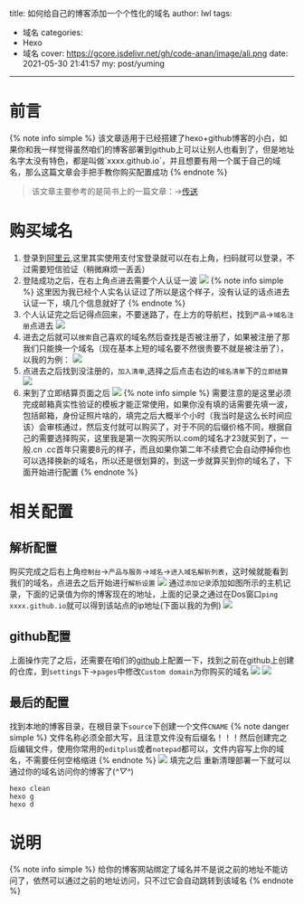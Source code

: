 title: 如何给自己的博客添加一个个性化的域名
author: lwl
tags:
  - 域名
categories:
  - Hexo
  - 域名
cover: https://gcore.jsdelivr.net/gh/code-anan/image/ali.png
date: 2021-05-30 21:41:57
my: post/yuming
---
# 前言
<meta name="referrer" content="no-referrer" />
{% note info simple %}
该文章适用于已经搭建了hexo+github博客的小白，如果你和我一样觉得虽然咱们的博客部署到github上可以让别人也看到了，但是地址名字太没有特色，都是叫做`xxxx.github.io`，并且想要有用一个属于自己的域名，那么这篇文章会手把手教你购买配置成功
{% endnote %}

> 该文章主要参考的是简书上的一篇文章：->[传送](https://zoyi14.smartapps.cn/pages/note/index?slug=e3169b681038&origin=share&hostname=baiduboxapp&_swebfr=1)

# 购买域名
1. 登录到[阿里云](https://www.aliyun.com/),这里其实使用支付宝登录就可以在右上角，扫码就可以登录，不过需要短信验证（稍微麻烦一丢丢）
2. 登陆成功之后，在右上角点进去需要个人认证一波
![](https://gcore.jsdelivr.net/gh/code-anan/image/20220522131443.png)
{% note info simple %}
这里因为我已经个人实名认证过了所以是这个样子，没有认证的话点进去认证一下，填几个信息就好了
{% endnote %}
3. 个人认证完之后记得点回来，不要迷路了，在上方的导航栏，找到`产品`->`域名注册`点进去
![](https://gcore.jsdelivr.net/gh/code-anan/image/20220522125807.png)
4. 进去之后就可以`搜索`自己喜欢的域名然后查找是否被注册了，如果被注册了那我们只能换一个域名（现在基本上短的域名要不然很贵要不就是被注册了），以我的为例：
![](https://gcore.jsdelivr.net/gh/code-anan/image/20220522131338.png)
5. 点进去之后找到没注册的，`加入清单`,选择之后点击右边的`域名清单`下的`立即结算`
![](https://gcore.jsdelivr.net/gh/code-anan/image/20220522131057.png)
6. 来到了立即结算页面之后
![](https://gcore.jsdelivr.net/gh/code-anan/image/20220522125735.png)
{% note info simple %}
需要注意的是这里必须完成邮箱真实性验证的模板才能正常使用，如果你没有填的话需要先填一波，包括邮箱，身份证照片啥的，填完之后大概半个小时（我当时是这么长时间应该）会审核通过，然后支付就可以购买了，对于不同的后缀价格不同，根据自己的需要选择购买，这里我是第一次购买所以.com的域名才23就买到了，一般.cn .cc首年只需要8元的样子，而且如果你第二年不续费它会自动停掉你也可以选择换新的域名，所以还是很划算的，到这一步就算买到你的域名了，下面开始进行配置
{% endnote %}

# 相关配置
## 解析配置
购买完成之后右上角`控制台`->`产品与服务`->`域名`->`进入域名解析列表`，这时候就能看到我们的域名，点进去之后开始进行`解析设置`
![](https://gcore.jsdelivr.net/gh/code-anan/image/20220522131152.png)
通过`添加记录`添加如图所示的主机记录，下面的记录值为你的博客现在的地址，上面的记录之通过在Dos窗口`ping xxxx.github.io`就可以得到该站点的ip地址(下面以我的为例)
![](https://gcore.jsdelivr.net/gh/code-anan/image/20220522130846.png)
## github配置
上面操作完了之后，还需要在咱们的[github](https://github.com)上配置一下，找到之前在github上创建的仓库，到`settings`下->`pages`中修改`Custom domain`为你购买的域名
![](https://gcore.jsdelivr.net/gh/code-anan/image/20220522131130.png)
![](https://gcore.jsdelivr.net/gh/code-anan/image/20220522130223.png)
## 最后的配置
找到本地的博客目录，在根目录下`source`下创建一个文件`CNAME`
{% note danger simple %}
文件名称必须全部大写，且注意文件没有后缀名！！！然后创建完之后编辑文件，使用你常用的`editplus`或者`notepad`都可以，文件内容写上你的域名，不需要任何空格缩进
{% endnote %}
![](https://gcore.jsdelivr.net/gh/code-anan/image/20220522125123.png)
填完之后 重新清理部署一下就可以通过你的域名访问你的博客了(*^▽^*)
```
hexo clean
hexo g
hexo d
```

# 说明

{% note info simple %}
给你的博客网站绑定了域名并不是说之前的地址不能访问了，依然可以通过之前的地址访问，只不过它会自动跳转到该域名
{% endnote %}